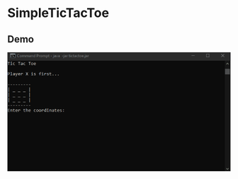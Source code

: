 # SimpleTicTacToe 

## Demo
  
![Demo](https://github.com/frankgiordano/SimpleTicTacToe/blob/master/demo.gif)  
  
